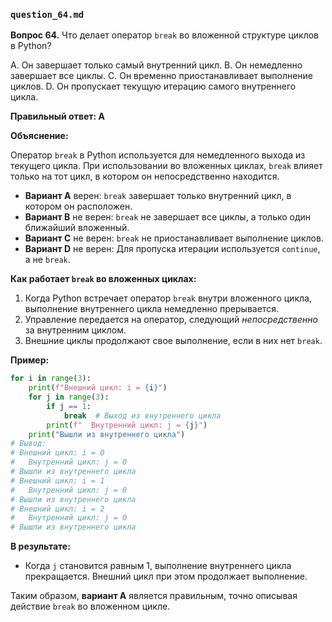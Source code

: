 
### `question_64.md`

**Вопрос 64.** Что делает оператор `break` во вложенной структуре циклов в Python?

A. Он завершает только самый внутренний цикл.
B. Он немедленно завершает все циклы.
C. Он временно приостанавливает выполнение циклов.
D. Он пропускает текущую итерацию самого внутреннего цикла.

**Правильный ответ: A**

**Объяснение:**

Оператор `break` в Python используется для немедленного выхода из текущего цикла. При использовании во вложенных циклах, `break` влияет только на тот цикл, в котором он непосредственно находится.

*   **Вариант A** верен: `break` завершает только внутренний цикл, в котором он расположен.
*   **Вариант B** не верен: `break` не завершает все циклы, а только один ближайший вложенный.
*   **Вариант C** не верен: `break` не приостанавливает выполнение циклов.
*   **Вариант D** не верен:  Для пропуска итерации используется `continue`, а не `break`.

**Как работает `break` во вложенных циклах:**

1.  Когда Python встречает оператор `break` внутри вложенного цикла, выполнение внутреннего цикла немедленно прерывается.
2.  Управление передается на оператор, следующий *непосредственно* за внутренним циклом.
3.  Внешние циклы продолжают свое выполнение, если в них нет `break`.

**Пример:**

```python
for i in range(3):
    print(f"Внешний цикл: i = {i}")
    for j in range(3):
        if j == 1:
            break  # Выход из внутреннего цикла
        print(f"  Внутренний цикл: j = {j}")
    print("Вышли из внутреннего цикла")
# Вывод:
# Внешний цикл: i = 0
#   Внутренний цикл: j = 0
# Вышли из внутреннего цикла
# Внешний цикл: i = 1
#   Внутренний цикл: j = 0
# Вышли из внутреннего цикла
# Внешний цикл: i = 2
#   Внутренний цикл: j = 0
# Вышли из внутреннего цикла
```

**В результате:**
*   Когда `j` становится равным 1, выполнение внутреннего цикла прекращается. Внешний цикл при этом продолжает выполнение.

Таким образом, **вариант A** является правильным, точно описывая действие `break` во вложенном цикле.

